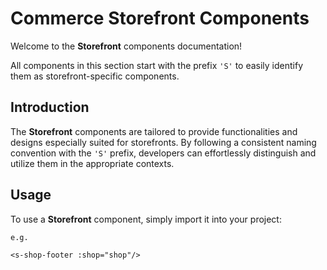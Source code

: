 # Commerce Storefront Components

Welcome to the **Storefront** components documentation!

All components in this section start with the prefix `'S'` to easily identify them as storefront-specific components.

## Introduction

The **Storefront** components are tailored to provide functionalities and designs especially suited for storefronts. By
following a consistent naming convention with the `'S'` prefix, developers can effortlessly distinguish and utilize them
in the appropriate contexts.

## Usage

To use a **Storefront** component, simply import it into your project:

```vue
e.g.

<s-shop-footer :shop="shop"/>
```
